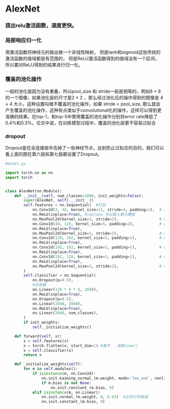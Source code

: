 # AlexNet

### 提出relu激活函数，速度更快。

### 局部响应归一化
用激活函数将神经元的输出做一个非线性映射，
但是tanh和sigmoid这些传统的激活函数的值域都是有范围的，
但是ReLU激活函数得到的值域没有一个区间，
所以要对ReLU得到的结果进行归一化。

### 覆盖的池化操作

一般的池化层因为没有重叠，所以pool_size 和 stride一般是相等的，例如8 × 8的一个图像，如果池化层的尺寸是2 × 2 ，那么经过池化后的操作得到的图像是 4 × 4 大小，这种设置叫做不覆盖的池化操作，如果 stride < pool_size, 那么就会产生覆盖的池化操作，这种有点类似于convolutional化的操作，这样可以得到更准确的结果。在top-1，和top-5中使用覆盖的池化操作分别将error rate降低了0.4%和0.3%。论文中说，在训练模型过程中，覆盖的池化层更不容易过拟合

### dropout 
Dropout是在全连接层中去掉了一些神经节点，达到防止过拟合的目的，我们可以看上面的图在第六层和第七层都设置了Dropout。


```python
#model.py

import torch.nn as nn
import torch


class AlexNet(nn.Module):
    def __init__(self, num_classes=1000, init_weights=False):   
        super(AlexNet, self).__init__()
        self.features = nn.Sequential(  #打包
            nn.Conv2d(3, 48, kernel_size=11, stride=4, padding=2),  # input[3, 224, 224]  output[48, 55, 55] 自动舍去小数点后
            nn.ReLU(inplace=True), #inplace 可以载入更大模型
            nn.MaxPool2d(kernel_size=3, stride=2),                  # output[48, 27, 27] kernel_num为原论文一半
            nn.Conv2d(48, 128, kernel_size=5, padding=2),           # output[128, 27, 27]
            nn.ReLU(inplace=True),
            nn.MaxPool2d(kernel_size=3, stride=2),                  # output[128, 13, 13]
            nn.Conv2d(128, 192, kernel_size=3, padding=1),          # output[192, 13, 13]
            nn.ReLU(inplace=True),
            nn.Conv2d(192, 192, kernel_size=3, padding=1),          # output[192, 13, 13]
            nn.ReLU(inplace=True),
            nn.Conv2d(192, 128, kernel_size=3, padding=1),          # output[128, 13, 13]
            nn.ReLU(inplace=True),
            nn.MaxPool2d(kernel_size=3, stride=2),                  # output[128, 6, 6]
        )
        self.classifier = nn.Sequential(
            nn.Dropout(p=0.5),
            #全链接
            nn.Linear(128 * 6 * 6, 2048),
            nn.ReLU(inplace=True),
            nn.Dropout(p=0.5),
            nn.Linear(2048, 2048),
            nn.ReLU(inplace=True),
            nn.Linear(2048, num_classes),
        )
        if init_weights:
            self._initialize_weights()

    def forward(self, x):
        x = self.features(x)
        x = torch.flatten(x, start_dim=1) #展平   或者view()
        x = self.classifier(x)
        return x

    def _initialize_weights(self):
        for m in self.modules():
            if isinstance(m, nn.Conv2d):
                nn.init.kaiming_normal_(m.weight, mode='fan_out', nonlinearity='relu') #何教授方法
                if m.bias is not None:
                    nn.init.constant_(m.bias, 0)
            elif isinstance(m, nn.Linear):
                nn.init.normal_(m.weight, 0, 0.01)  #正态分布赋值
                nn.init.constant_(m.bias, 0)

```